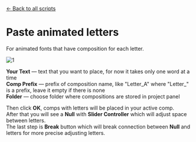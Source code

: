[← Back to all scripts](https://github.com/mrmrrr/AE-scripts)  
# Paste animated letters
For animated fonts that have composition for each letter.  

![1](https://user-images.githubusercontent.com/14022216/171141445-66bc1f04-fc4b-4abc-a0db-a80cf1b0816d.png)



**Your Text** — text that you want to place, for now it takes only one word at a time  
**Comp Prefix** — prefix of composition name, like "Letter_A" where "Letter_" is a prefix, leave it empty if there is none  
**Folder** — choose folder where compositions are stored in project panel  

  
  
Then click **OK**, comps with letters will be placed in your active comp.  
After that you will see a **Null** with **Slider Controller** which will adjust space between letters.  
The last step is **Break** button which will break connection between **Null** and letters for more precise adjusting letters.
